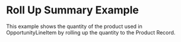 # Roll Up Summary Example

This example shows the quantity of the product used in OpportunityLineItem by rolling up the quantity to the Product Record.

